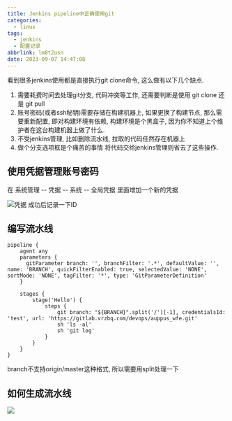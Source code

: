 ```yaml
---
title: Jenkins pipeline中正确使用git
categories:
  - linux
tags:
  - jenkins
  - 配置记录
abbrlink: lm8t2usn
date: 2023-09-07 14:47:08
---
```


看到很多jenkins使用都是直接执行git clone命令, 这么做有以下几个缺点.
1. 需要耗费时间去处理git分支, 代码冲突等工作, 还需要判断是使用 git clone 还是 git pull
2. 账号密码(或者ssh秘钥)需要存储在构建机器上, 如果更换了构建节点, 那么需要重新配置, 即对构建环境有依赖, 构建环境是个黑盒子, 因为你不知道上个维护者在这台构建机器上做了什么.
3. 不受jenkins管理, 比如删除流水线, 拉取的代码任然存在机器上
4. 做个分支选项框是个痛苦的事情
将代码交给jenkins管理则省去了这些操作.
## 使用凭据管理账号密码
在 系统管理 -- 凭据 -- 系统 -- 全局凭据 里面增加一个新的凭据


![凭据](https://static.zahui.fan/images/202309071447808.png)
成功后记录一下ID

## 编写流水线

```pipeline
pipeline {
    agent any
    parameters {
      gitParameter branch: '', branchFilter: '.*', defaultValue: '', name: 'BRANCH', quickFilterEnabled: true, selectedValue: 'NONE', sortMode: 'NONE', tagFilter: '*', type: 'GitParameterDefinition'
    }

    stages {
        stage('Hello') {
            steps {
                git branch: "${BRANCH}".split('/')[-1], credentialsId: 'test', url: 'https://gitlab.vrzbq.com/devops/auppus_wfe.git'
                sh 'ls -al'
                sh 'git log'
            }
        }
    }
}

```
branch不支持origin/master这种格式, 所以需要用split处理一下
## 如何生成流水线
![](https://static.zahui.fan/images/202309071527237.png)